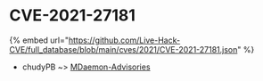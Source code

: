 # CVE-2021-27181
{% embed url="https://github.com/Live-Hack-CVE/full_database/blob/main/cves/2021/CVE-2021-27181.json" %}

* chudyPB ~> [MDaemon-Advisories](https://www.alice-snow.ru/2021/database/cve-2021-27181/mdaemon-advisories-chudypb)